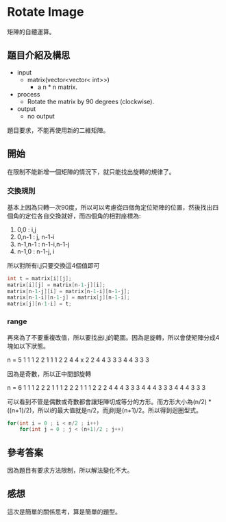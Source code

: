 # Rotate Image
矩陣的自體運算。
## 題目介紹及構思
- input
  - matrix(vector<vector< int>>)
    - a n * n matrix.
- process
  - Rotate the matrix by 90 degrees (clockwise).
- output
  - no output

題目要求，不能再使用新的二維矩陣。

## 開始
在限制不能新增一個矩陣的情況下，就只能找出旋轉的規律了。

### 交換規則
基本上因為只轉一次90度，所以可以考慮從四個角定位矩陣的位置，然後找出四個角的定位各自交換就好，而四個角的相對座標為:
1. 0,0 : i,j
2. 0,n-1 : j, n-1-i
3. n-1,n-1 : n-1-i,n-1-j
4. n-1,0 : n-1-j, i

所以對所有i,j只要交換這4個值即可
```C++ = 
int t = matrix[i][j];
matrix[i][j] = matrix[n-1-j][i];
matrix[n-1-j][i] = matrix[n-1-i][n-1-j];
matrix[n-1-i][n-1-j] = matrix[j][n-1-i];
matrix[j][n-1-i] = t;
```

### range
再來為了不要重複改值，所以要找出i,j的範圍。因為是旋轉，所以會使矩陣分成4塊如以下狀態。

n = 5
1 1 1 2 2
1 1 1 2 2
4 4 x 2 2
4 4 3 3 3
4 4 3 3 3

因為是奇數，所以正中間部旋轉

n = 6
1 1 1 2 2 2
1 1 1 2 2 2
1 1 1 2 2 2
4 4 4 3 3 3
4 4 4 3 3 3
4 4 4 3 3 3

可以看到不管是偶數或奇數都會讓矩陣切成等分的方形。而方形大小為(n/2) * ((n+1)/2)，所以i的最大值就是n/2，而j則是(n+1)/2。所以得到迴圈型式。
```C++ = 
for(int i = 0 ; i < n/2 ; i++)
    for(int j = 0 ; j < (n+1)/2 ; j++)
```

## 參考答案
因為題目有要求方法限制，所以解法變化不大。

## 感想
這次是簡單的關係思考，算是簡單的題型。
